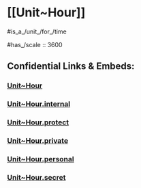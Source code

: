 ﻿
# [[Unit~Hour]] 

#is_a_/unit_/for_/time 

#has_/scale :: 3600 


## Confidential Links & Embeds: 

### [Unit~Hour](/_public/Unit/SI-Unit/derived_Unit/Unit~Hour.md) 

### [Unit~Hour.internal](/_internal/Unit/SI-Unit/derived_Unit/Unit~Hour.internal.md) 

### [Unit~Hour.protect](/_protect/Unit/SI-Unit/derived_Unit/Unit~Hour.protect.md) 

### [Unit~Hour.private](/_private/Unit/SI-Unit/derived_Unit/Unit~Hour.private.md) 

### [Unit~Hour.personal](/_personal/Unit/SI-Unit/derived_Unit/Unit~Hour.personal.md) 

### [Unit~Hour.secret](/_secret/Unit/SI-Unit/derived_Unit/Unit~Hour.secret.md) 
